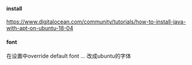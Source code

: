 #### install
https://www.digitalocean.com/community/tutorials/how-to-install-java-with-apt-on-ubuntu-18-04
#### font
在设置中override default font ... 改成ubuntu的字体
